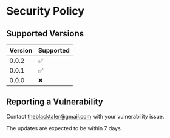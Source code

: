 # Security Policy

## Supported Versions

| Version | Supported          |
| ------- | ------------------ |
| 0.0.2   | :white_check_mark: |
| 0.0.1   | :white_check_mark: |
| 0.0.0   | :x:                |

## Reporting a Vulnerability
Contact theblacktaler@gmail.com with your vulnerability issue.

The updates are expected to be within 7 days.
